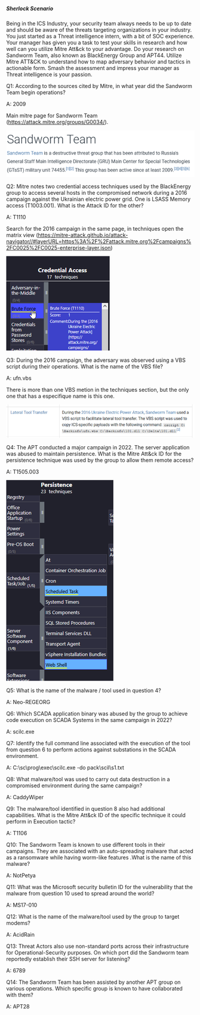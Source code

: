 
##### Sherlock Scenario

Being in the ICS Industry, your security team always needs to be up to date and should be aware of the threats targeting organizations in your industry. You just started as a Threat intelligence intern, with a bit of SOC experience. Your manager has given you a task to test your skills in research and how well can you utilize Mitre Att&ck to your advantage. Do your research on Sandworm Team, also known as BlackEnergy Group and APT44. Utilize Mitre ATT&CK to understand how to map adversary behavior and tactics in actionable form. Smash the assessment and impress your manager as Threat intelligence is your passion.


Q1: According to the sources cited by Mitre, in what year did the Sandworm Team begin operations?

A: 2009

Main mitre page for Sandworm Team (https://attack.mitre.org/groups/G0034/).

![](../../Img/Pasted%20image%2020250426140552.png)

Q2: Mitre notes two credential access techniques used by the BlackEnergy group to access several hosts in the compromised network during a 2016 campaign against the Ukrainian electric power grid. One is LSASS Memory access (T1003.001). What is the Attack ID for the other?

A: T1110

Search for the 2016 campaign in the same page, in techniques open the matrix view (https://mitre-attack.github.io/attack-navigator//#layerURL=https%3A%2F%2Fattack.mitre.org%2Fcampaigns%2FC0025%2FC0025-enterprise-layer.json)

![](../../Img/Pasted%20image%2020250426140745.png)

Q3: During the 2016 campaign, the adversary was observed using a VBS script during their operations. What is the name of the VBS file?

A: ufn.vbs

There is more than one VBS metion in the techniques section, but the only one that has a especifique name is this one.

![](../../Img/Pasted%20image%2020250426141112.png)

Q4: The APT conducted a major campaign in 2022. The server application was abused to maintain persistence. What is the Mitre Att&ck ID for the persistence technique was used by the group to allow them remote access?

A: T1505.003



![](../../Img/Pasted%20image%2020250426141718.png)

Q5: What is the name of the malware / tool used in question 4?

A: Neo-REGEORG

Q6: Which SCADA application binary was abused by the group to achieve code execution on SCADA Systems in the same campaign in 2022?

A: scilc.exe

Q7: Identify the full command line associated with the execution of the tool from question 6 to perform actions against substations in the SCADA environment.

A: C:\sc\prog\exec\scilc.exe -do pack\scil\s1.txt

Q8: What malware/tool was used to carry out data destruction in a compromised environment during the same campaign?

A: CaddyWiper

Q9: The malware/tool identified in question 8 also had additional capabilities. What is the Mitre Att&ck ID of the specific technique it could perform in Execution tactic?

A: T1106

Q10: The Sandworm Team is known to use different tools in their campaigns. They are associated with an auto-spreading malware that acted as a ransomware while having worm-like features .What is the name of this malware?

A: NotPetya

Q11: What was the Microsoft security bulletin ID for the vulnerability that the malware from question 10 used to spread around the world?

A: MS17-010

Q12: What is the name of the malware/tool used by the group to target modems?

A: AcidRain

Q13: Threat Actors also use non-standard ports across their infrastructure for Operational-Security purposes. On which port did the Sandworm team reportedly establish their SSH server for listening?

A: 6789

Q14: The Sandworm Team has been assisted by another APT group on various operations. Which specific group is known to have collaborated with them?

A: APT28

